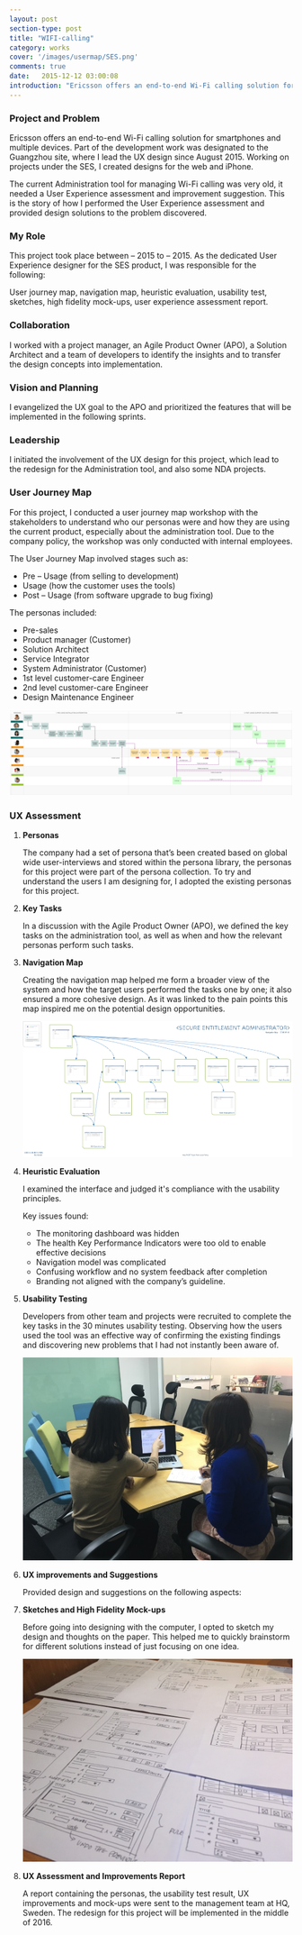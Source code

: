 ```yaml
---
layout: post
section-type: post
title: "WIFI-calling"
category: works
cover: '/images/usermap/SES.png'
comments: true
date:   2015-12-12 03:00:08
introduction: "Ericsson offers an end-to-end Wi-Fi calling solution for smartphones and multiple devices."
---
```

### Project and Problem

Ericsson offers an end-to-end Wi-Fi calling solution for smartphones and multiple devices. Part of the development work was designated to the Guangzhou site, where I lead the UX design since August 2015. Working on projects under the SES, I created designs for the web and iPhone.

The current Administration tool for managing Wi-Fi calling was  very old, it needed a User Experience assessment and improvement suggestion. This is the story of how I performed the User Experience assessment and provided design solutions to the problem discovered.

### My Role

This project took place between – 2015 to – 2015. As the dedicated User Experience designer for the SES product, I was responsible for the following:

User journey map, navigation map, heuristic evaluation, usability test, sketches, high fidelity mock-ups, user experience assessment report.

### Collaboration

I worked with a project manager, an Agile Product Owner (APO), a Solution Architect and a team of developers to identify the insights and to transfer the design concepts into implementation.

### Vision and Planning

I evangelized the UX goal to the APO and prioritized the features that will be implemented in the following sprints.

### Leadership

I initiated the involvement of the UX design for this project, which lead to the redesign for the Administration tool, and also some NDA projects.

### User Journey Map

For this project, I conducted a user journey map workshop with the stakeholders to understand who our personas were and how they are using the current product, especially about the administration tool. Due to the company policy, the workshop was only conducted with internal employees.

The User Journey Map involved stages such as:

* Pre – Usage (from selling to development)
* Usage (how the customer uses the tools)
* Post – Usage (from software upgrade to bug fixing)

The personas included:

*	Pre-sales
*	Product manager (Customer)
*	Solution Architect
*	Service Integrator
*	System Administrator (Customer)
*	1st level customer-care Engineer
* 2nd level customer-care Engineer
*	Design Maintenance Engineer

<img class="img-responsive" src="/images/usermap/user-map.png" alt="parts">

### UX Assessment

1. **Personas**

    The company had a set of persona that’s been created based on global wide user-interviews and stored within the persona library, the personas for this project were part of the persona collection. To try and understand the users I am designing for, I adopted the existing personas for this project.

2. **Key Tasks**

    In a discussion with the Agile Product Owner (APO), we defined the key tasks on the administration tool, as well as when and how the relevant personas perform such tasks.

3. **Navigation Map**

    Creating the navigation map helped me form a broader view of the system and how the target users performed the tasks one by one; it also ensured a more cohesive design. As it was linked to the pain points this map inspired me on the potential design opportunities.

    <img class="img-responsive" src="/images/usermap/navi-map.png" alt="parts">

4. **Heuristic Evaluation**

    I examined the interface and judged it's compliance with the usability principles.

    Key issues found:

    * The monitoring dashboard was hidden
    * The health Key Performance Indicators were too old to enable effective decisions
    * Navigation model was complicated
    * Confusing workflow and no system feedback after completion
    * Branding not aligned with the company’s guideline.

5. **Usability Testing**

    Developers from other team and projects were recruited to complete the key tasks in the 30 minutes usability testing. Observing how the users used the tool was an effective way of confirming the existing findings and discovering new problems that I had not instantly been aware of.

    <img class="img-responsive" src="/images/usermap/ub-test.jpg" alt="parts">

6. **UX improvements and Suggestions**

    Provided design and suggestions on the following aspects:

7. **Sketches and High Fidelity Mock-ups**

    Before going into designing with the computer, I opted to sketch my design and thoughts on the paper. This helped me to quickly brainstorm for different solutions instead of just focusing on one idea.

    <img class="img-responsive" src="/images/usermap/0117_1.jpg" alt="parts">

8. **UX Assessment and Improvements Report**

    A report containing the personas, the usability test result, UX improvements and mock-ups were sent to the management team at HQ, Sweden. The redesign for this project will be implemented in the middle of 2016.
